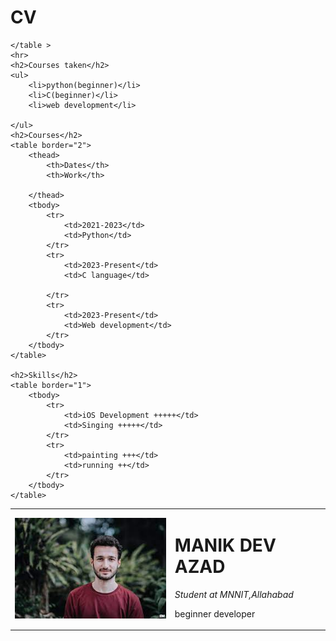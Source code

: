 # CV
<!DOCTYPE html>
<html lang="en">
<head>
    <meta charset="UTF-8">
    <meta name="viewport" content="width=device-width, initial-scale=1.0">
    <title>Document</title>
</head>
<body>
    <table>
        <tr>
            <td><img src="/1.jpeg" alt="profile picture"></td>
            <td>
                <h1>MANIK DEV AZAD</h1>
                <p><em>Student at MNNIT,Allahabad</em></p>
                <p>beginner developer</p>
            </td>
        </tr>


    </table >
    <hr>
    <h2>Courses taken</h2>
    <ul>
        <li>python(beginner)</li>
        <li>C(beginner)</li>
        <li>web development</li>

    </ul>
    <h2>Courses</h2>
    <table border="2">
        <thead>
            <th>Dates</th>
            <th>Work</th>

        </thead>
        <tbody>
            <tr>
                <td>2021-2023</td>
                <td>Python</td>
            </tr>
            <tr>
                <td>2023-Present</td>
                <td>C language</td>

            </tr>
            <tr>
                <td>2023-Present</td>
                <td>Web development</td>
            </tr>
        </tbody>
    </table>

    <h2>Skills</h2>
    <table border="1">
        <tbody>
            <tr>
                <td>iOS Development +++++</td>
                <td>Singing +++++</td>
            </tr>
            <tr>
                <td>painting +++</td>
                <td>running ++</td>
            </tr>
        </tbody>
    </table>

</body>
</html>
